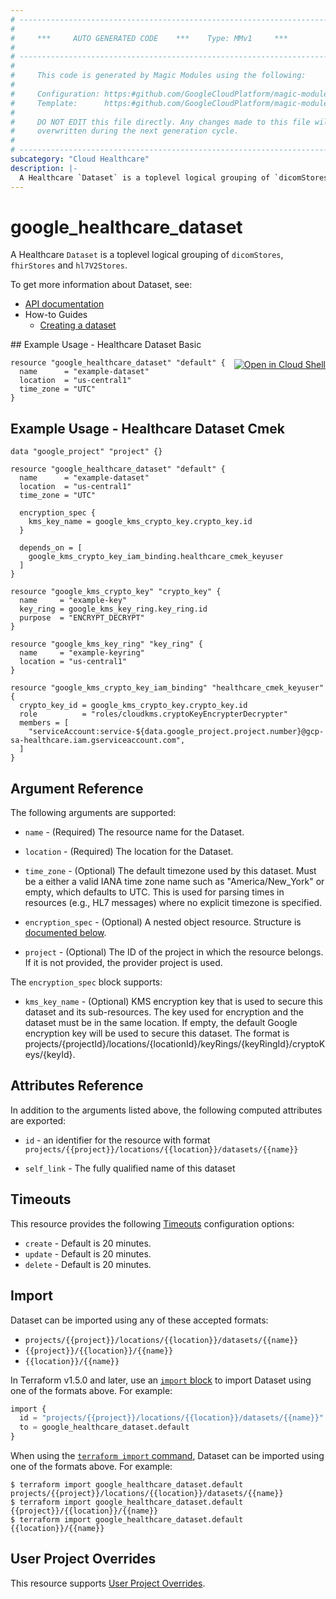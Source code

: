 ```yaml
---
# ----------------------------------------------------------------------------
#
#     ***     AUTO GENERATED CODE    ***    Type: MMv1     ***
#
# ----------------------------------------------------------------------------
#
#     This code is generated by Magic Modules using the following:
#
#     Configuration: https:#github.com/GoogleCloudPlatform/magic-modules/tree/main/mmv1/products/healthcare/Dataset.yaml
#     Template:      https:#github.com/GoogleCloudPlatform/magic-modules/tree/main/mmv1/templates/terraform/resource.html.markdown.tmpl
#
#     DO NOT EDIT this file directly. Any changes made to this file will be
#     overwritten during the next generation cycle.
#
# ----------------------------------------------------------------------------
subcategory: "Cloud Healthcare"
description: |-
  A Healthcare `Dataset` is a toplevel logical grouping of `dicomStores`, `fhirStores` and `hl7V2Stores`.
---
```


# google_healthcare_dataset

A Healthcare `Dataset` is a toplevel logical grouping of `dicomStores`, `fhirStores` and `hl7V2Stores`.


To get more information about Dataset, see:

* [API documentation](https://cloud.google.com/healthcare/docs/reference/rest/v1/projects.locations.datasets)
* How-to Guides
    * [Creating a dataset](https://cloud.google.com/healthcare/docs/how-tos/datasets)

<div class = "oics-button" style="float: right; margin: 0 0 -15px">
  <a href="https://console.cloud.google.com/cloudshell/open?cloudshell_git_repo=https%3A%2F%2Fgithub.com%2Fterraform-google-modules%2Fdocs-examples.git&cloudshell_image=gcr.io%2Fcloudshell-images%2Fcloudshell%3Alatest&cloudshell_print=.%2Fmotd&cloudshell_tutorial=.%2Ftutorial.md&cloudshell_working_dir=healthcare_dataset_basic&open_in_editor=main.tf" target="_blank">
    <img alt="Open in Cloud Shell" src="//gstatic.com/cloudssh/images/open-btn.svg" style="max-height: 44px; margin: 32px auto; max-width: 100%;">
  </a>
</div>
## Example Usage - Healthcare Dataset Basic


```hcl
resource "google_healthcare_dataset" "default" {
  name      = "example-dataset"
  location  = "us-central1"
  time_zone = "UTC"
}
```
## Example Usage - Healthcare Dataset Cmek


```hcl
data "google_project" "project" {}

resource "google_healthcare_dataset" "default" {
  name      = "example-dataset"
  location  = "us-central1"
  time_zone = "UTC"

  encryption_spec {
    kms_key_name = google_kms_crypto_key.crypto_key.id
  }

  depends_on = [
    google_kms_crypto_key_iam_binding.healthcare_cmek_keyuser
  ]
}

resource "google_kms_crypto_key" "crypto_key" {
  name     = "example-key"
  key_ring = google_kms_key_ring.key_ring.id
  purpose  = "ENCRYPT_DECRYPT"
}

resource "google_kms_key_ring" "key_ring" {
  name     = "example-keyring"
  location = "us-central1"
}

resource "google_kms_crypto_key_iam_binding" "healthcare_cmek_keyuser" {
  crypto_key_id = google_kms_crypto_key.crypto_key.id
  role          = "roles/cloudkms.cryptoKeyEncrypterDecrypter"
  members = [
    "serviceAccount:service-${data.google_project.project.number}@gcp-sa-healthcare.iam.gserviceaccount.com",
  ]
}

```

## Argument Reference

The following arguments are supported:


* `name` -
  (Required)
  The resource name for the Dataset.

* `location` -
  (Required)
  The location for the Dataset.


* `time_zone` -
  (Optional)
  The default timezone used by this dataset. Must be a either a valid IANA time zone name such as
  "America/New_York" or empty, which defaults to UTC. This is used for parsing times in resources
  (e.g., HL7 messages) where no explicit timezone is specified.

* `encryption_spec` -
  (Optional)
  A nested object resource.
  Structure is [documented below](#nested_encryption_spec).

* `project` - (Optional) The ID of the project in which the resource belongs.
    If it is not provided, the provider project is used.



<a name="nested_encryption_spec"></a>The `encryption_spec` block supports:

* `kms_key_name` -
  (Optional)
  KMS encryption key that is used to secure this dataset and its sub-resources. The key used for
  encryption and the dataset must be in the same location. If empty, the default Google encryption
  key will be used to secure this dataset. The format is
  projects/{projectId}/locations/{locationId}/keyRings/{keyRingId}/cryptoKeys/{keyId}.

## Attributes Reference

In addition to the arguments listed above, the following computed attributes are exported:

* `id` - an identifier for the resource with format `projects/{{project}}/locations/{{location}}/datasets/{{name}}`

* `self_link` -
  The fully qualified name of this dataset


## Timeouts

This resource provides the following
[Timeouts](https://developer.hashicorp.com/terraform/plugin/sdkv2/resources/retries-and-customizable-timeouts) configuration options:

- `create` - Default is 20 minutes.
- `update` - Default is 20 minutes.
- `delete` - Default is 20 minutes.

## Import


Dataset can be imported using any of these accepted formats:

* `projects/{{project}}/locations/{{location}}/datasets/{{name}}`
* `{{project}}/{{location}}/{{name}}`
* `{{location}}/{{name}}`


In Terraform v1.5.0 and later, use an [`import` block](https://developer.hashicorp.com/terraform/language/import) to import Dataset using one of the formats above. For example:

```tf
import {
  id = "projects/{{project}}/locations/{{location}}/datasets/{{name}}"
  to = google_healthcare_dataset.default
}
```

When using the [`terraform import` command](https://developer.hashicorp.com/terraform/cli/commands/import), Dataset can be imported using one of the formats above. For example:

```
$ terraform import google_healthcare_dataset.default projects/{{project}}/locations/{{location}}/datasets/{{name}}
$ terraform import google_healthcare_dataset.default {{project}}/{{location}}/{{name}}
$ terraform import google_healthcare_dataset.default {{location}}/{{name}}
```

## User Project Overrides

This resource supports [User Project Overrides](https://registry.terraform.io/providers/hashicorp/google/latest/docs/guides/provider_reference#user_project_override).
